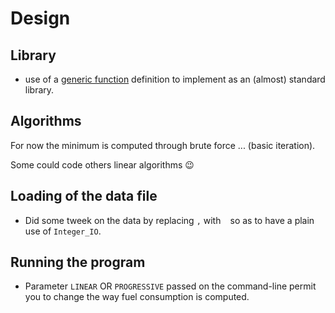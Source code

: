 # Design

## Library
* use of a [generic function](http://www.ada-auth.org/standards/12rm/html/RM-12-1.html) definition to implement as an (almost) standard library.

## Algorithms

For now the minimum is computed through brute force ... (basic iteration).

Some could code others linear algorithms 😉

## Loading of the data file

* Did some tweek on the data by replacing `,` with ` ` so as to have a plain use of `Integer_IO`.

## Running the program

* Parameter `LINEAR` OR `PROGRESSIVE` passed on the command-line permit you to change the way fuel consumption is computed.
